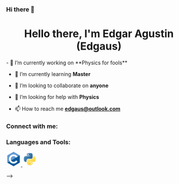 ### Hi there 👋
<h1 align="center">Hello there, I'm Edgar Agustin (Edgaus)</h1>
- 🔭 I’m currently working on **Physics for fools**

- 🌱 I’m currently learning **Master**

- 👯 I’m looking to collaborate on **anyone**

- 🤝 I’m looking for help with **Physics**

- 📫 How to reach me **edgaus@outlook.com**

<h3 align="left">Connect with me:</h3>
<p align="left">
</p>

<h3 align="left">Languages and Tools:</h3>
<p align="left"> <a href="https://www.cprogramming.com/" target="_blank" rel="noreferrer"> <img src="https://raw.githubusercontent.com/devicons/devicon/master/icons/c/c-original.svg" alt="c" width="40" height="40"/> </a> <a href="https://www.python.org" target="_blank" rel="noreferrer"> <img src="https://raw.githubusercontent.com/devicons/devicon/master/icons/python/python-original.svg" alt="python" width="40" height="40"/> </a> </p>


-->

